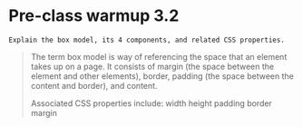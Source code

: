 # Pre-class warmup 3.2

```
Explain the box model, its 4 components, and related CSS properties.
```

> The term box model is way of referencing the space that an element takes up on a page. It consists of margin (the space between the element and other elements), border, padding (the space between the content and border), and content.
>
> Associated CSS properties include: width height padding border margin
